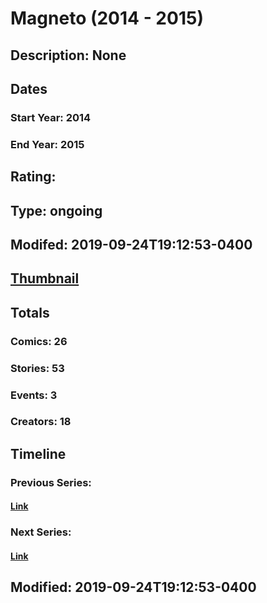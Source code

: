 # Magneto (2014 - 2015)
## Description: None
## Dates
### Start Year: 2014
### End Year: 2015
## Rating: 
## Type: ongoing
## Modifed: 2019-09-24T19:12:53-0400
## [Thumbnail](http://i.annihil.us/u/prod/marvel/i/mg/6/20/542b16ec13a97.jpg)
## Totals
### Comics: 26
### Stories: 53
### Events: 3
### Creators: 18
## Timeline
### Previous Series: 
#### [Link]()
### Next Series: 
#### [Link]()
## Modified: 2019-09-24T19:12:53-0400
